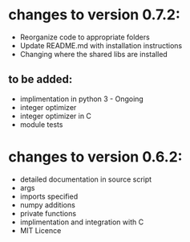# changes to version 0.7.2:
 - Reorganize code to appropriate folders
 - Update README.md with installation instructions
 - Changing where the shared libs are installed

## to be added:
 - implimentation in python 3 - Ongoing
 - integer optimizer
 - integer optimizer in C
 - module tests

# changes to version 0.6.2:
 - detailed documentation in source script
 - args
 - imports specified
 - numpy additions
 - private functions
 - implimentation and integration with C
 - MIT Licence

